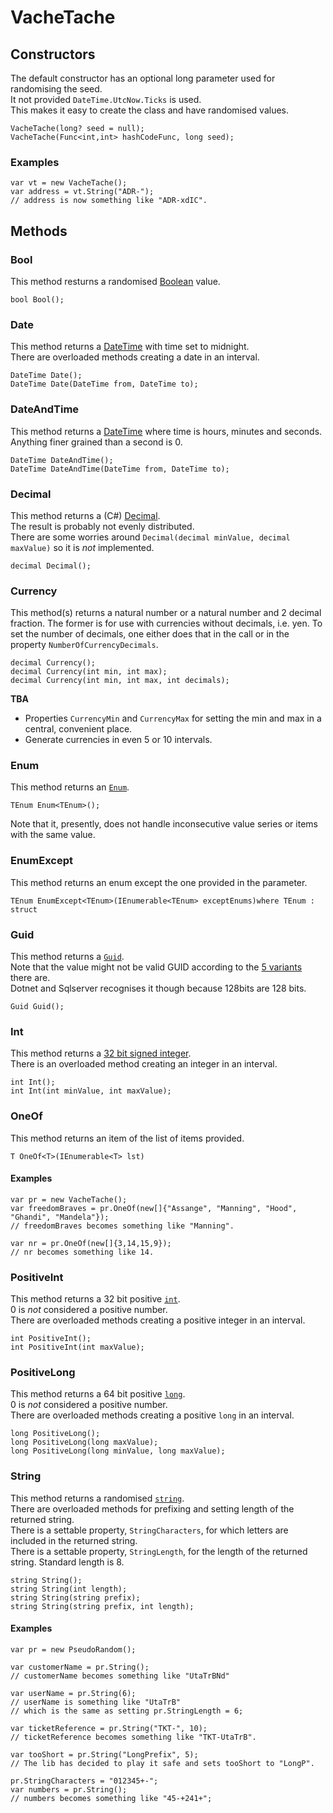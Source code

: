 # VacheTache

## Constructors

The default constructor has an optional long parameter used for randomising the seed.  
It not provided `DateTime.UtcNow.Ticks` is used.  
This makes it easy to create the class and have randomised values.

	VacheTache(long? seed = null);
	VacheTache(Func<int,int> hashCodeFunc, long seed);

### Examples

	var vt = new VacheTache();
	var address = vt.String("ADR-");
	// address is now something like "ADR-xdIC".

## Methods

### Bool
This method resturns a randomised [Boolean](https://docs.microsoft.com/en-us/dotnet/api/system.boolean) value.

	bool Bool();

### Date
This method returns a [DateTime](https://docs.microsoft.com/en-us/dotnet/api/system.datetime) with time set to midnight.  
There are overloaded methods creating a date in an interval.

	DateTime Date();
	DateTime Date(DateTime from, DateTime to);

### DateAndTime
This method returns a [DateTime](https://docs.microsoft.com/en-us/dotnet/api/system.datetime) where time is hours, minutes and seconds. Anything finer grained than a second is 0.

	DateTime DateAndTime();
	DateTime DateAndTime(DateTime from, DateTime to);

### Decimal
This method returns a (C#) [Decimal](https://docs.microsoft.com/en-us/dotnet/articles/csharp/language-reference/keywords/decimal).  
The result is probably not evenly distributed.  
There are some worries around `Decimal(decimal minValue, decimal maxValue)` so it is *not* implemented.

	decimal Decimal();

### Currency
This method(s) returns a natural number or a natural number and 2 decimal fraction. The former is for use with currencies without decimals, i.e. yen. 
To set the number of decimals, one either does that in the call or in the property `NumberOfCurrencyDecimals`.

	decimal Currency();
	decimal Currency(int min, int max);
	decimal Currency(int min, int max, int decimals);

**TBA**

* Properties `CurrencyMin` and `CurrencyMax` for setting the min and max in a central, convenient place.
* Generate currencies in even 5 or 10 intervals.

### Enum
This method returns an [`Enum`](https://msdn.microsoft.com/en-us/library/system.enum).

	TEnum Enum<TEnum>();

Note that it, presently, does not handle inconsecutive value series or items with the same value.

### EnumExcept
This method returns an enum except the one provided in the parameter.

	TEnum EnumExcept<TEnum>(IEnumerable<TEnum> exceptEnums)where TEnum : struct

### Guid
This method returns a [`Guid`](https://docs.microsoft.com/en-us/dotnet/api/system.guid).  
Note that the value might not be valid GUID according to the [5 variants](https://en.wikipedia.org/wiki/Universally_unique_identifier#Versions) there are.  
Dotnet and Sqlserver recognises it though because 128bits are 128 bits.

	Guid Guid();

### Int
This method returns a [32 bit signed integer](https://docs.microsoft.com/en-us/dotnet/api/system.int32).  
There is an overloaded method creating an integer in an interval.

	int Int();
	int Int(int minValue, int maxValue);

### OneOf
This method returns an item of the list of items provided.

	T OneOf<T>(IEnumerable<T> lst)

#### Examples

	var pr = new VacheTache();
	var freedomBraves = pr.OneOf(new[]{"Assange", "Manning", "Hood", "Ghandi", "Mandela"});
	// freedomBraves becomes something like "Manning".

	var nr = pr.OneOf(new[]{3,14,15,9});
	// nr becomes something like 14.

### PositiveInt
This method returns a 32 bit positive [`int`](https://docs.microsoft.com/en-us/dotnet/api/system.int32).  
0 is *not* considered a positive number.  
There are overloaded methods creating a positive integer in an interval.

	int PositiveInt();
	int PositiveInt(int maxValue);

### PositiveLong
This method returns a 64 bit positive [`long`](https://docs.microsoft.com/en-us/dotnet/api/system.int64).  
0 is *not* considered a positive number.  
There are overloaded methods creating a positive `long` in an interval.

	long PositiveLong();
	long PositiveLong(long maxValue);
	long PositiveLong(long minValue, long maxValue);

### String
This method returns a randomised [`string`](https://docs.microsoft.com/en-us/dotnet/api/system.string).  
There are overloaded methods for prefixing and setting length of the returned string.  
There is a settable property, `StringCharacters`, for which letters are included in the returned string.  
There is a settable property, `StringLength`, for the length of the returned string. Standard length is 8.

	string String();
	string String(int length);
	string String(string prefix);
	string String(string prefix, int length);

#### Examples

	var pr = new PseudoRandom();

	var customerName = pr.String();
	// customerName becomes something like "UtaTrBNd"

	var userName = pr.String(6);
	// userName is something like "UtaTrB"
	// which is the same as setting pr.StringLength = 6;

	var ticketReference = pr.String("TKT-", 10);
	// ticketReference becomes something like "TKT-UtaTrB".

	var tooShort = pr.String("LongPrefix", 5);
	// The lib has decided to play it safe and sets tooShort to "LongP".

	pr.StringCharacters = "012345+-";
	var numbers = pr.String();
	// numbers becomes something like "45-+241+";
